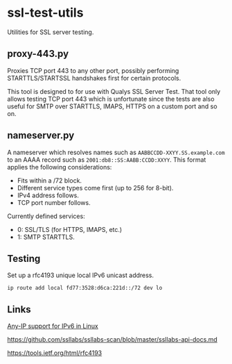 # ssl-test-utils
Utilities for SSL server testing.

## proxy-443.py
Proxies TCP port 443 to any other port, possibly performing STARTTLS/STARTSSL
handshakes first for certain protocols.

This tool is designed to for use with Qualys SSL Server Test. That tool only
allows testing TCP port 443 which is unfortunate since the tests are also useful
for SMTP over STARTTLS, IMAPS, HTTPS on a custom port and so on.

## nameserver.py
A nameserver which resolves names such as `AABBCCDD-XXYY.SS.example.com` to an
AAAA record such as `2001:db8::SS:AABB:CCDD:XXYY`. This format applies the
following considerations:

 - Fits within a /72 block.
 - Different service types come first (up to 256 for 8-bit).
 - IPv4 address follows.
 - TCP port number follows.

Currently defined services:

 - 0: SSL/TLS (for HTTPS, IMAPS, etc.)
 - 1: SMTP STARTTLS.

## Testing
Set up a rfc4193 unique local IPv6 unicast address.

    ip route add local fd77:3528:d6ca:221d::/72 dev lo

## Links
[Any-IP support for IPv6 in
Linux](https://git.kernel.org/cgit/linux/kernel/git/torvalds/linux.git/commit/?id=ab79ad14a2d51e95f0ac3cef7cd116a57089ba82)

https://github.com/ssllabs/ssllabs-scan/blob/master/ssllabs-api-docs.md

https://tools.ietf.org/html/rfc4193
